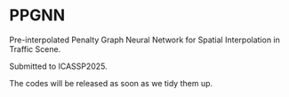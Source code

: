 # PPGNN
Pre-interpolated Penalty Graph Neural Network for Spatial Interpolation in Traffic Scene.

Submitted to ICASSP2025.

The codes will be released as soon as we tidy them up.
